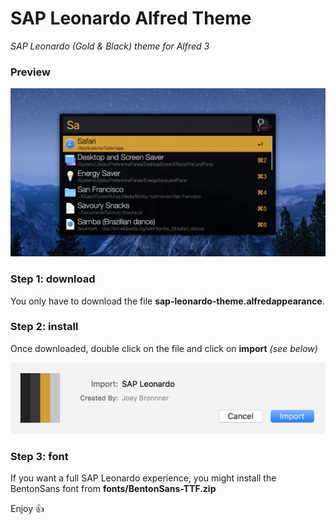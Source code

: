 # SAP Leonardo Alfred Theme
*SAP Leonardo (Gold &amp; Black) theme for Alfred 3*

### Preview

<center><img src="img/preview.png" /></center>

### Step 1: download 

You only have to download the file **sap-leonardo-theme.alfredappearance**.

### Step 2: install

Once downloaded, double click on the file and click on **import** *(see below)*

<center><img src="img/import.png" /></center>

### Step 3: font

If you want a full SAP Leonardo experience, you might install the BentonSans font from **fonts/BentonSans-TTF.zip**

Enjoy 👍
